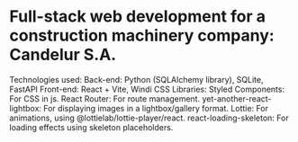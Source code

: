 # Full-stack web development for a construction machinery company: Candelur S.A.
Technologies used:
Back-end: Python (SQLAlchemy library), SQLite, FastAPI
Front-end: React + Vite, Windi CSS
Libraries:
Styled Components: For CSS in js.
React Router: For route management.
yet-another-react-lightbox: For displaying images in a lightbox/gallery format.
Lottie: For animations, using @lottielab/lottie-player/react.
react-loading-skeleton: For loading effects using skeleton placeholders.



